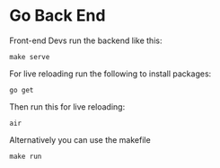 # Go Back End



Front-end Devs run the backend like this:

    make serve



For live reloading run the following to install packages:
    
    go get

Then run this for live reloading: 
    
    air

Alternatively you can use the makefile
    
    make run


